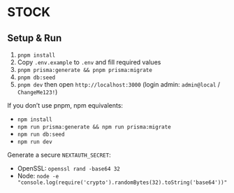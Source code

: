 # STOCK

## Setup & Run

1. `pnpm install`
2. Copy `.env.example` to `.env` and fill required values
3. `pnpm prisma:generate && pnpm prisma:migrate`
4. `pnpm db:seed`
5. `pnpm dev` then open `http://localhost:3000` (login admin: `admin@local` / `ChangeMe123!`)

If you don’t use pnpm, npm equivalents:
- `npm install`
- `npm run prisma:generate && npm run prisma:migrate`
- `npm run db:seed`
- `npm run dev`

Generate a secure `NEXTAUTH_SECRET`:
- OpenSSL: `openssl rand -base64 32`
- Node: `node -e "console.log(require('crypto').randomBytes(32).toString('base64'))"`
